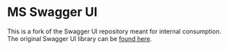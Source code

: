 # MS Swagger UI

This is a fork of the Swagger UI repository meant for internal consumption. The original Swagger UI library can be [found here](https://github.com/swagger-api/swagger-ui).
